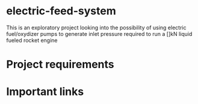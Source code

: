 # electric-feed-system
This is an exploratory project looking into the possibility of using electric fuel/oxydizer pumps to generate inlet pressure required to run a []kN liquid fueled rocket engine

# Project requirements

# Important links

